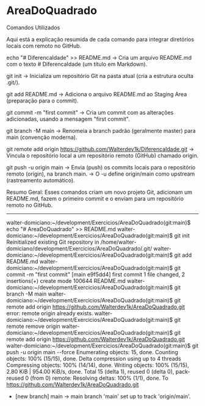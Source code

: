 # AreaDoQuadrado

Comandos Utilizados

Aqui está a explicação resumida de cada comando para integrar diretórios locais com remoto no GitHub.

echo "# DiferencaIdade" >> README.md
→ Cria um arquivo README.md com o texto # DiferencaIdade (um título em Markdown).

git init
→ Inicializa um repositório Git na pasta atual (cria a estrutura oculta .git/).

git add README.md
→ Adiciona o arquivo README.md ao Staging Area (preparação para o commit).

git commit -m "first commit"
→ Cria um commit com as alterações adicionadas, usando a mensagem "first commit".

git branch -M main
→ Renomeia a branch padrão (geralmente master) para main (convenção moderna).

git remote add origin https://github.com/Walterdev1k/DiferencaIdade.git
→ Vincula o repositório local a um repositório remoto (GitHub) chamado origin.

git push -u origin main
→ Envia (push) os commits locais para o repositório remoto (origin), na branch main.
→ O -u define origin/main como upstream (rastreamento automático).

Resumo Geral:
Esses comandos criam um novo projeto Git, adicionam um README.md, 
fazem o primeiro commit e o enviam para um repositório remoto no GitHub.

**************************************************************************************

walter-domiciano:~/development/Exercicios/AreaDoQuadrado(git:main)$ echo "# AreaDoQuadrado" >> README.md
walter-domiciano:~/development/Exercicios/AreaDoQuadrado(git:main)$ git init
Reinitialized existing Git repository in /home/walter-domiciano/development/Exercicios/AreaDoQuadrado/.git/
walter-domiciano:~/development/Exercicios/AreaDoQuadrado(git:main)$ git add README.md
walter-domiciano:~/development/Exercicios/AreaDoQuadrado(git:main)$ git commit -m "first commit"
[main e9f5dd4] first commit
 1 file changed, 2 insertions(+)
 create mode 100644 README.md
walter-domiciano:~/development/Exercicios/AreaDoQuadrado(git:main)$ git branch -M main
walter-domiciano:~/development/Exercicios/AreaDoQuadrado(git:main)$ git remote add origin https://github.com/Walterdev1k/AreaDoQuadrado.git
error: remote origin already exists.
walter-domiciano:~/development/Exercicios/AreaDoQuadrado(git:main)$ git remote remove origin
walter-domiciano:~/development/Exercicios/AreaDoQuadrado(git:main)$ git remote add origin https://github.com/Walterdev1k/AreaDoQuadrado.git
walter-domiciano:~/development/Exercicios/AreaDoQuadrado(git:main)$ git push -u origin main --force
Enumerating objects: 15, done.
Counting objects: 100% (15/15), done.
Delta compression using up to 4 threads
Compressing objects: 100% (14/14), done.
Writing objects: 100% (15/15), 2.80 KiB | 954.00 KiB/s, done.
Total 15 (delta 1), reused 0 (delta 0), pack-reused 0 (from 0)
remote: Resolving deltas: 100% (1/1), done.
To https://github.com/Walterdev1k/AreaDoQuadrado.git
 * [new branch]      main -> main
branch 'main' set up to track 'origin/main'.
